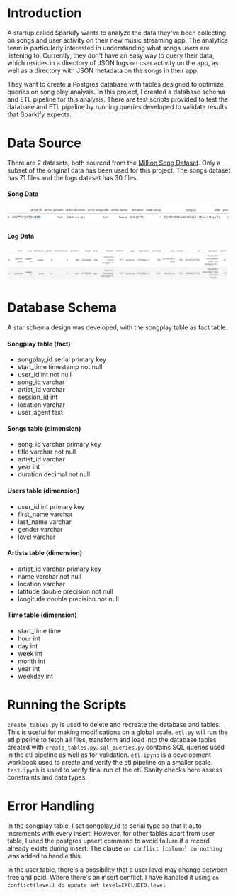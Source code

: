 # Introduction
A startup called Sparkify wants to analyze the data they've been collecting on songs and user activity on their new music streaming app. The analytics team is particularly interested in understanding what songs users are listening to. Currently, they don't have an easy way to query their data, which resides in a directory of JSON logs on user activity on the app, as well as a directory with JSON metadata on the songs in their app.

They want to create a Postgres database with tables designed to optimize queries on song play analysis. In this project, I created a database schema and ETL pipeline for this analysis. There are test scripts provided to test the database and ETL pipeline by running queries developed to validate results that Sparkify expects.

# Data Source
There are 2 datasets, both sourced from the [Million Song Dataset](http://millionsongdataset.com/). Only a subset of the original data has been used for this project. The songs dataset has 71 files and the logs dataset has 30 files.

#### Song Data
![song file sample](images/song_data.PNG)

#### Log Data
![log file sample](images/log_data.PNG)

# Database Schema
A star schema design was developed, with the songplay table as fact table.
#### Songplay table (fact)
* songplay_id serial primary key
* start_time timestamp not null
* user_id int not null
* song_id varchar
* artist_id varchar
* session_id int
* location varchar
* user_agent text

#### Songs table (dimension)
* song_id varchar primary key
* title varchar not null
* artist_id varchar
* year int
* duration decimal not null

#### Users table (dimension)
* user_id int primary key
* first_name varchar
* last_name varchar
* gender varchar
* level varchar

#### Artists table (dimension)
* artist_id varchar primary key
* name varchar not null
* location varchar
* latitude double precision not null 
* longitude double precision not null

#### Time table (dimension)
* start_time time 
* hour int
* day int
* week int
* month int
* year int
* weekday int

# Running the Scripts

`create_tables.py` is used to delete and recreate the database and tables. This is useful for making modifications on a global scale.
`etl.py` will run the etl pipeline to fetch all files, transform and load into the database tables created with `create_tables.py`.
`sql_queries.py` contains SQL queries used in the etl pipeline as well as for validation.
`etl.ipynb` is a development workbook used to create and verify the etl pipeline on a smaller scale.
`test.ipynb` is used to verify final run of the etl. Sanity checks here assess constraints and data types.

# Error Handling
In the songplay table, I set songplay_id to serial type so that it auto increments with every insert. However, for other tables apart from user table, I used the postgres upsert command to avoid failure if a record already exists during insert. The clause `on conflict [column] do nothing` was added to handle this.

In the user table, there's a possibility that a user level may change between free and paid. Where there's an insert conflict, I have handled it using `on conflict(level) do update set level=EXCLUDED.level`
